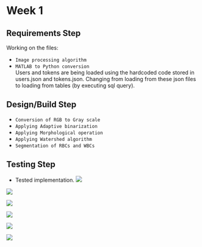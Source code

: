 # Week 1

## Requirements Step

Working on the files:
- `Image processing algorithm`
- `MATLAB to Python conversion`   
Users and tokens are being loaded using the hardcoded code stored in users.json and tokens.json. Changing from loading from these json files to loading from tables (by executing sql query).


## Design/Build Step
- `Conversion of RGB to Gray scale`
- `Applying Adaptive binarization`
- `Applying Morphological operation`
- `Applying Watershed algorithm`
- `Segmentation of RBCs and WBCs`

## Testing Step
- Tested implementation.
![](https://imgur.com/JQ08uZB.png)

![](https://imgur.com/1d0sEWH.png)

![](https://imgur.com/SGk3shP.png)

![](https://imgur.com/2Wj1rQv.png)

![](https://imgur.com/ZtQjuEg.png)

![](https://imgur.com/rgeeeoK.png)

